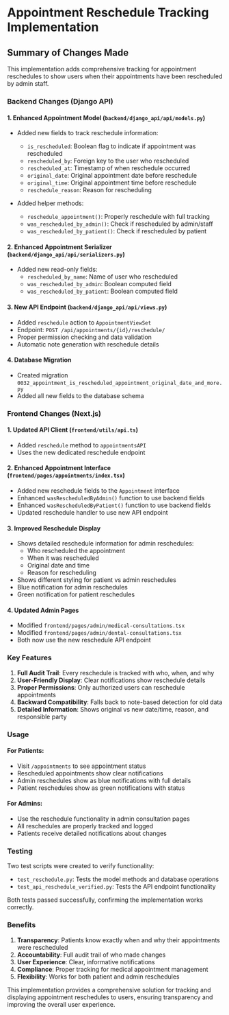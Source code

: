 # Appointment Reschedule Tracking Implementation

## Summary of Changes Made

This implementation adds comprehensive tracking for appointment reschedules to show users when their appointments have been rescheduled by admin staff.

### Backend Changes (Django API)

#### 1. Enhanced Appointment Model (`backend/django_api/api/models.py`)
- Added new fields to track reschedule information:
  - `is_rescheduled`: Boolean flag to indicate if appointment was rescheduled
  - `rescheduled_by`: Foreign key to the user who rescheduled
  - `rescheduled_at`: Timestamp of when reschedule occurred
  - `original_date`: Original appointment date before reschedule
  - `original_time`: Original appointment time before reschedule
  - `reschedule_reason`: Reason for rescheduling
  
- Added helper methods:
  - `reschedule_appointment()`: Properly reschedule with full tracking
  - `was_rescheduled_by_admin()`: Check if rescheduled by admin/staff
  - `was_rescheduled_by_patient()`: Check if rescheduled by patient

#### 2. Enhanced Appointment Serializer (`backend/django_api/api/serializers.py`)
- Added new read-only fields:
  - `rescheduled_by_name`: Name of user who rescheduled
  - `was_rescheduled_by_admin`: Boolean computed field
  - `was_rescheduled_by_patient`: Boolean computed field

#### 3. New API Endpoint (`backend/django_api/api/views.py`)
- Added `reschedule` action to `AppointmentViewSet`
- Endpoint: `POST /api/appointments/{id}/reschedule/`
- Proper permission checking and data validation
- Automatic note generation with reschedule details

#### 4. Database Migration
- Created migration `0032_appointment_is_rescheduled_appointment_original_date_and_more.py`
- Added all new fields to the database schema

### Frontend Changes (Next.js)

#### 1. Updated API Client (`frontend/utils/api.ts`)
- Added `reschedule` method to `appointmentsAPI`
- Uses the new dedicated reschedule endpoint

#### 2. Enhanced Appointment Interface (`frontend/pages/appointments/index.tsx`)
- Added new reschedule fields to the `Appointment` interface
- Enhanced `wasRescheduledByAdmin()` function to use backend fields
- Enhanced `wasRescheduledByPatient()` function to use backend fields
- Updated reschedule handler to use new API endpoint

#### 3. Improved Reschedule Display
- Shows detailed reschedule information for admin reschedules:
  - Who rescheduled the appointment
  - When it was rescheduled
  - Original date and time
  - Reason for rescheduling
- Shows different styling for patient vs admin reschedules
- Blue notification for admin reschedules
- Green notification for patient reschedules

#### 4. Updated Admin Pages
- Modified `frontend/pages/admin/medical-consultations.tsx`
- Modified `frontend/pages/admin/dental-consultations.tsx`
- Both now use the new reschedule API endpoint

### Key Features

1. **Full Audit Trail**: Every reschedule is tracked with who, when, and why
2. **User-Friendly Display**: Clear notifications show reschedule details
3. **Proper Permissions**: Only authorized users can reschedule appointments
4. **Backward Compatibility**: Falls back to note-based detection for old data
5. **Detailed Information**: Shows original vs new date/time, reason, and responsible party

### Usage

#### For Patients:
- Visit `/appointments` to see appointment status
- Rescheduled appointments show clear notifications
- Admin reschedules show as blue notifications with full details
- Patient reschedules show as green notifications with status

#### For Admins:
- Use the reschedule functionality in admin consultation pages
- All reschedules are properly tracked and logged
- Patients receive detailed notifications about changes

### Testing

Two test scripts were created to verify functionality:
- `test_reschedule.py`: Tests the model methods and database operations
- `test_api_reschedule_verified.py`: Tests the API endpoint functionality

Both tests passed successfully, confirming the implementation works correctly.

### Benefits

1. **Transparency**: Patients know exactly when and why their appointments were rescheduled
2. **Accountability**: Full audit trail of who made changes
3. **User Experience**: Clear, informative notifications
4. **Compliance**: Proper tracking for medical appointment management
5. **Flexibility**: Works for both patient and admin reschedules

This implementation provides a comprehensive solution for tracking and displaying appointment reschedules to users, ensuring transparency and improving the overall user experience.
